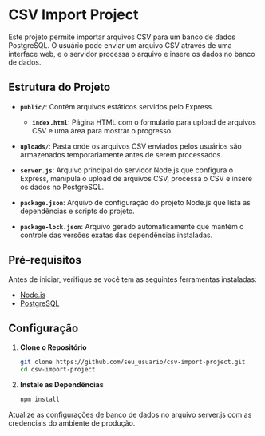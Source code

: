 # CSV Import Project

Este projeto permite importar arquivos CSV para um banco de dados PostgreSQL. O usuário pode enviar um arquivo CSV através de uma interface web, e o servidor processa o arquivo e insere os dados no banco de dados.

## Estrutura do Projeto

- **`public/`**: Contém arquivos estáticos servidos pelo Express.
  - **`index.html`**: Página HTML com o formulário para upload de arquivos CSV e uma área para mostrar o progresso.
  
- **`uploads/`**: Pasta onde os arquivos CSV enviados pelos usuários são armazenados temporariamente antes de serem processados.
  
- **`server.js`**: Arquivo principal do servidor Node.js que configura o Express, manipula o upload de arquivos CSV, processa o CSV e insere os dados no PostgreSQL.
  
- **`package.json`**: Arquivo de configuração do projeto Node.js que lista as dependências e scripts do projeto.
  
- **`package-lock.json`**: Arquivo gerado automaticamente que mantém o controle das versões exatas das dependências instaladas.

## Pré-requisitos

Antes de iniciar, verifique se você tem as seguintes ferramentas instaladas:

- [Node.js](https://nodejs.org/)
- [PostgreSQL](https://www.postgresql.org/)

## Configuração

1. **Clone o Repositório**

   ```bash
   git clone https://github.com/seu_usuario/csv-import-project.git
   cd csv-import-project

2. **Instale as Dependências**
   ```bash
   npm install
   
  Atualize as configurações de banco de dados no arquivo server.js com as credenciais do ambiente de produção.

